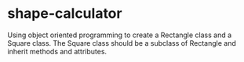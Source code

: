 # shape-calculator
Using object oriented programming to create a Rectangle class and a Square class. The Square class should be a subclass of Rectangle and inherit methods and attributes.
